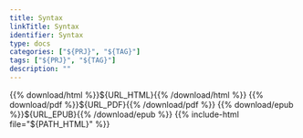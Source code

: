 ```yaml
---
title: Syntax
linkTitle: Syntax
identifier: Syntax
type: docs
categories: ["${PRJ}", "${TAG}"]
tags: ["${PRJ}", "${TAG}"]
description: ""
---
```


{{% download/html %}}${URL_HTML}{{% /download/html %}} 
{{% download/pdf %}}${URL_PDF}{{% /download/pdf %}} 
{{% download/epub %}}${URL_EPUB}{{% /download/epub %}}
{{% include-html file="${PATH_HTML}" %}}
